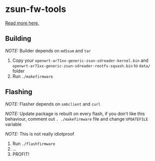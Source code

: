 zsun-fw-tools
=============

[Read more here.](https://wiki.hackerspace.pl/projects:zsun-wifi-card-reader:factory-update)

Building
--------

*NOTE:* Builder depends on `md5sum` and `tar`

1. Copy your `openwrt-ar71xx-generic-zsun-sdreader-kernel.bin` and
   `openwrt-ar71xx-generic-zsun-sdreader-rootfs-squash.bin` to `data/` folder
2. Run `./makefirmware`

Flashing
--------

*NOTE:* Flasher depends on `smbclient` and `curl`

*NOTE:* Update package is rebuilt on every flash, if you don't like this
behaviour, comment out `. ./makefirmware` file and change `UPDATEFILE` variable

*NOTE:* This is not really idiotproof

1. Run `./flashfirmware`
2. ...
3. PROFIT!
